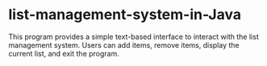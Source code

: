 # list-management-system-in-Java
This program provides a simple text-based interface to interact with the list management system. Users can add items, remove items, display the current list, and exit the program.

